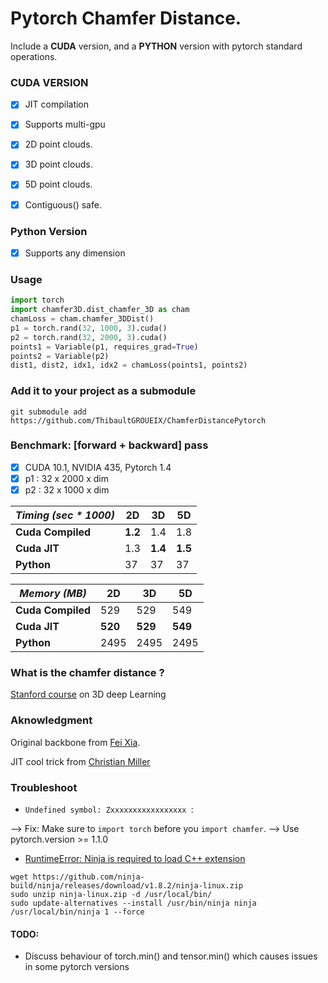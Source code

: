 # Pytorch Chamfer Distance.

Include a **CUDA** version, and a **PYTHON** version with pytorch standard operations.

### CUDA VERSION

- [x] JIT compilation
- [x] Supports multi-gpu
- [x] 2D  point clouds.
- [x] 3D  point clouds.
- [x] 5D  point clouds.
- [x] Contiguous() safe.



### Python Version

- [x]  Supports any dimension



### Usage

```python
import torch
import chamfer3D.dist_chamfer_3D as cham
chamLoss = cham.chamfer_3DDist()
p1 = torch.rand(32, 1000, 3).cuda()
p2 = torch.rand(32, 2000, 3).cuda()
points1 = Variable(p1, requires_grad=True)
points2 = Variable(p2)
dist1, dist2, idx1, idx2 = chamLoss(points1, points2)
```



### Add it to your project as a submodule

```shell
git submodule add https://github.com/ThibaultGROUEIX/ChamferDistancePytorch
```



### Benchmark:  [forward + backward] pass
- [x] CUDA 10.1, NVIDIA 435, Pytorch 1.4
- [x] p1 : 32 x 2000 x dim
- [x] p2 : 32 x 1000 x dim

|  *Timing (sec * 1000)*  | 2D | 3D | 5D |
| ---------- | -------- | ------- | ------- |
| **Cuda Compiled**     | **1.2** | 1.4 |1.8 |
| **Cuda JIT**     | 1.3 | **1.4** |**1.5** |
| **Python**     | 37 | 37 | 37 |


| *Memory (MB)* |  2D | 3D | 5D |
| ---------- | -------- | ------- | ------- |
| **Cuda Compiled**     | 529 | 529  | 549 |
| **Cuda JIT**     | **520** | **529** |**549** |
| **Python**     | 2495 | 2495 | 2495 |



### What is the chamfer distance ? 

[Stanford course](http://graphics.stanford.edu/courses/cs468-17-spring/LectureSlides/L14%20-%203d%20deep%20learning%20on%20point%20cloud%20representation%20(analysis).pdf) on 3D deep Learning



### Aknowledgment 

Original backbone from [Fei Xia](https://github.com/fxia22/pointGAN/blob/master/nndistance/src/nnd_cuda.cu).

JIT cool trick from [Christian Miller](https://github.com/chrdiller)

### Troubleshoot

- `Undefined symbol: Zxxxxxxxxxxxxxxxxx `:

--> Fix: Make sure to `import torch` before you `import chamfer`.
--> Use pytorch.version >= 1.1.0

-  [RuntimeError: Ninja is required to load C++ extension](https://github.com/zhanghang1989/PyTorch-Encoding/issues/167)

```shell
wget https://github.com/ninja-build/ninja/releases/download/v1.8.2/ninja-linux.zip
sudo unzip ninja-linux.zip -d /usr/local/bin/
sudo update-alternatives --install /usr/bin/ninja ninja /usr/local/bin/ninja 1 --force 
```





#### TODO:

* Discuss behaviour of torch.min() and tensor.min() which causes issues in some pytorch versions
